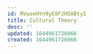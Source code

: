 ```yaml
---
id: RVwzeHYn9yE0F2HSABtyI
title: Cultural Theory
desc: ''
updated: 1644961726966
created: 1644961726966
---
```


